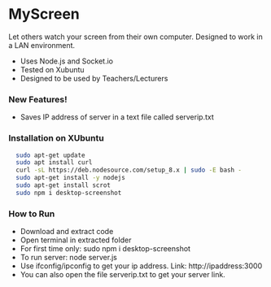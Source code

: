 # MyScreen
Let others watch your screen from their own computer. Designed to work in a LAN environment.

  - Uses Node.js and Socket.io
  - Tested on Xubuntu
  - Designed to be used by Teachers/Lecturers
 

### New Features!

  - Saves IP address of server in a text file called serverip.txt
  
### Installation on XUbuntu

```sh
  sudo apt-get update
  sudo apt install curl
  curl -sL https://deb.nodesource.com/setup_8.x | sudo -E bash -
  sudo apt-get install -y nodejs
  sudo apt-get install scrot
  sudo npm i desktop-screenshot
```


### How to Run
- Download and extract code
- Open terminal in extracted folder
- For first time only: sudo npm i desktop-screenshot
- To run server: node server.js
- Use ifconfig/ipconfig to get your ip address. Link: http://ipaddress:3000
- You can also open the file serverip.txt to get your server link.






